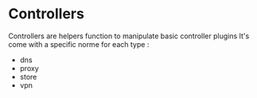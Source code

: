 # Controllers

Controllers are helpers function to manipulate basic controller plugins
It's come with a specific norme for each type :

- dns
- proxy
- store
- vpn
